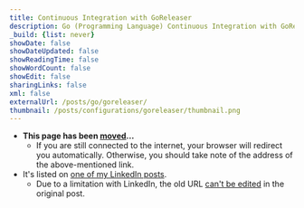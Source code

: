 ```yaml
---
title: Continuous Integration with GoReleaser
description: Go (Programming Language) Continuous Integration with GoReleaser
_build: {list: never}
showDate: false
showDateUpdated: false
showReadingTime: false
showWordCount: false
showEdit: false
sharingLinks: false
xml: false
externalUrl: /posts/go/goreleaser/
thumbnail: /posts/configurations/goreleaser/thumbnail.png
---
```

* **This page has been [moved](/posts/go/goreleaser/)...**
	* If you are still connected to the internet, your browser will redirect you automatically. Otherwise, you should take note of the address of the above-mentioned link.
* It's listed on [one of my LinkedIn posts](https://www.linkedin.com/posts/omri-bornstein_continuous-integration-with-goreleaser-activity-7036243724661641216-x_p8/).
	* Due to a limitation with LinkedIn, the old URL [can't be edited](https://www.linkedin.com/help/linkedin/answer/a522811/edit-a-shared-post) in the original post.